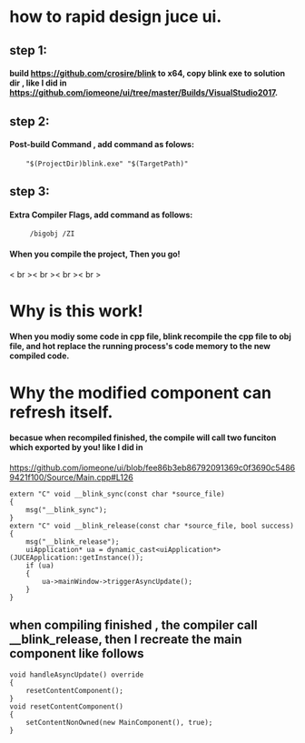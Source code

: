 
# how to rapid design juce ui.
## step 1: 
#### 	build  https://github.com/crosire/blink to x64, copy blink exe to solution dir , like I did in https://github.com/iomeone/ui/tree/master/Builds/VisualStudio2017.

## step 2: 
#### 	Post-build Command , add command as folows:
        "$(ProjectDir)blink.exe" "$(TargetPath)"
        
## step 3: 
#### 	Extra Compiler Flags, add command as follows:
         /bigobj /ZI 
         
#### 	When you compile the project, Then you go!
 
 
 < br >< br >< br >< br >
 
 
# Why is this work! 
#### When you modiy some code in cpp file, blink recompile the cpp file to obj file, and hot replace the running process's code memory to the new compiled code.

# Why the modified component can refresh itself. 
#### becasue when recompiled finished, the compile will call two funciton which exported by you! like I did in 
https://github.com/iomeone/ui/blob/fee86b3eb86792091369c0f3690c54869421f100/Source/Main.cpp#L126
```
extern "C" void __blink_sync(const char *source_file)
{
	msg("__blink_sync");
}
extern "C" void __blink_release(const char *source_file, bool success)
{
	msg("__blink_release");
	uiApplication* ua = dynamic_cast<uiApplication*>(JUCEApplication::getInstance());
	if (ua)
	{
		ua->mainWindow->triggerAsyncUpdate();
	}
}
```
## when compiling finished , the compiler call __blink_release, then I recreate the main component like follows
```
void handleAsyncUpdate() override
{
	resetContentComponent();
}
void resetContentComponent()
{
	setContentNonOwned(new MainComponent(), true);
}
```


